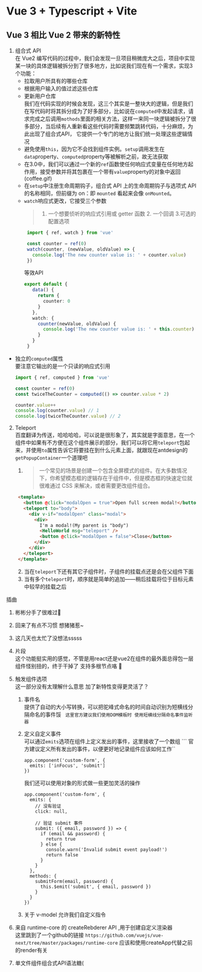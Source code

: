# Vue 3 + Typescript + Vite

## Vue 3 相比 Vue 2 带来的新特性  

1. 组合式 API  
   在 Vue2 编写代码的过程中，我们会发现一旦项目稍微庞大之后，项目中实现某一块的具体逻辑被拆分到了很多地方，比如说我们现在有一个需求，实现3个功能：  
   - 拉取用户所具有的哪些仓库  
   - 根据用户输入的值过滤这些仓库  
   - 更新用户仓库  
   我们在代码实现的时候会发现，这三个其实是一整块大的逻辑，但是我们在写代码时将其拆分成为了好多部分，比如说在``computed``中发起请求，请求完成之后调用``mothods``里面的相关方法，这样一来同一块逻辑被拆分了很多部分，当后续有人重新看这些代码时需要频繁跳转代码，十分麻烦，为此出现了组合式API， 它提供一个专门的地方让我们统一处理这些逻辑情况  
   - 避免使用``this``，因为它不会找到组件实例。``setup``调用发生在``data``property、``computed``property等被解析之前，故无法获取  
   - 在3.0中，我们可以通过一个新的``ref``函数使任何响应式变量在任何地方起作用，接受参数并将其包裹在一个带有``value``property的对象中返回(coffee.gif)  
   - 在``setup``中注册生命周期钩子，组合式 API 上的生命周期钩子与选项式 API 的名称相同，但前缀为 on：即 ``mounted`` 看起来会像 ``onMounted``。  
   - ``watch``响应式更改，它接受三个参数
     > 1. 一个想要侦听的响应式引用或 getter 函数 2. 一个回调 3.可选的配置选项  
     ```typescript
      import { ref, watch } from 'vue'

      const counter = ref(0)
      watch(counter, (newValue, oldValue) => {
        console.log('The new counter value is: ' + counter.value)
      })
     ```  
     等效API  
     ```typescript  
     export default {
        data() {
          return {
            counter: 0
          }
        },
        watch: {
          counter(newValue, oldValue) {
            console.log('The new counter value is: ' + this.counter)
          }
        }
      }
     ```  
  - 独立的``computed``属性  
    要注意它输出的是一个只读的响应式引用  
    ```typescript
    import { ref, computed } from 'vue'

    const counter = ref(0)
    const twiceTheCounter = computed(() => counter.value * 2)

    counter.value++
    console.log(counter.value) // 1
    console.log(twiceTheCounter.value) // 2
    ```  

2. Teleport  
   百度翻译为传送，哈哈哈哈，可以说是很形象了，其实就是字面意思，在一个组件中如果有不方便在这个组件展示的部分，我们可以将它用``teleport``包起来，并使用``to``属性告诉它将要挂在到什么元素上面，就跟现在antdesign的``getPopupContainer``一个道理吧  
   1. > 一个常见的场景是创建一个包含全屏模式的组件。在大多数情况下，你希望模态框的逻辑存在于组件中，但是模态框的快速定位就很难通过 CSS 来解决，或者需要更改组件组合。  
   ```html 
    <template>
      <button @click="modalOpen = true">Open full screen modal!</button>
      <teleport to="body">
        <div v-if="modalOpen" class="modal">
          <div>
            I'm a modal!(My parent is "body")
            <HelloWorld msg="teleport" />
            <button @click="modalOpen = false">Close</button>
          </div>
        </div>
      </teleport>
    </template>
    ```  

    2. 当在``teleport``下还有其它子组件时，子组件的挂载点还是会在父组件下面  
    3. 当有多个``teleport``时，顺序就是简单的追加——稍后挂载将位于目标元素中较早的挂载之后  

插曲  
   1. 彬彬分手了很难过😤  
   2. 回来了有点不习惯 想猪猪惹~  
   3. 这几天也太忙了没想法sssss

3. 片段  
   这个功能挺实用的感觉，不管是用react还是vue2在组件的最外面总得包一层组件怪别扭的，终于干掉了 支持多根节点咯 🎉  
  
4. 触发组件选项  
   这一部分没有太理解什么意思 加了新特性变得更灵活了？
   1. 事件名  
      提供了自动的大小写转换，可以把驼峰式命名的时间自动识别为短横线分隔命名的事件馁
      `` 这里官方建议我们使用DOM模板时 使用短横线分隔命名事件监听器``  
   2. 定义自定义事件  
      可以通过``emits``选项在组件上定义发出的事件，这里接收了一个数组 
      ``` 官方建议定义所有发出的事件，以便更好地记录组件应该如何工作``

      ```vue  
      app.component('custom-form', {
        emits: ['inFocus', 'submit']
      })
      ```  
      我们还可以使用对象的形式做一些更加灵活的操作  
      ```vue  
      app.component('custom-form', {
        emits: {
          // 没有验证
          click: null,

          // 验证 submit 事件
          submit: ({ email, password }) => {
            if (email && password) {
              return true
            } else {
              console.warn('Invalid submit event payload!')
              return false
            }
          }
        },
        methods: {
          submitForm(email, password) {
            this.$emit('submit', { email, password })
          }
        }
      })
      ```  
    3. 关于 v-model 
       允许我们自定义指令 

5. 来自 runtime-core 的 createRebderer API ,用于创建自定义渲染器  
   这里跳到了一个github的链接 `` https://github.com/vuejs/vue-next/tree/master/packages/runtime-core `` 应该和使用createApp代替之前的render有关  

6. 单文件组件组合式API语法糖(<script setup>)  
   和之前组合式API的内容差不多，主要是详细介绍了一下setup里边可以做什么


   
